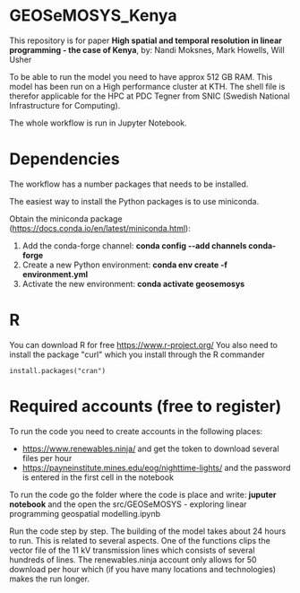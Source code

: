 # GEOSeMOSYS_Kenya
This repository is for paper ****High spatial and temporal resolution in linear programming - the case of Kenya****, by: Nandi Moksnes, Mark Howells, Will Usher

To be able to run the model you need to have approx 512 GB RAM. This model has been run on a High performance cluster at KTH.
The shell file is therefor applicable for the HPC at PDC Tegner from SNIC (Swedish National Infrastructure for Computing).

The whole workflow is run in Jupyter Notebook.

# Dependencies
The workflow has a number packages that needs to be installed.

The easiest way to install the Python packages is to use miniconda.

Obtain the miniconda package (https://docs.conda.io/en/latest/miniconda.html):
1) Add the conda-forge channel: **conda config --add channels conda-forge**
2) Create a new Python environment: **conda env create -f environment.yml**
3) Activate the new environment: **conda activate geosemosys**

# R
You can download R for free https://www.r-project.org/
You also need to install the package "curl" which you install through the R commander
<pre><code>install.packages("cran")</code></pre>

# Required accounts (free to register)
To run the code you need to create accounts in the following places:
- https://www.renewables.ninja/ and get the token to download several files per hour
- https://payneinstitute.mines.edu/eog/nighttime-lights/ and the password is entered in the first cell in the notebook

To run the code go the folder where the code is place and write: ****juputer notebook**** and the 
open the src/GEOSeMOSYS - exploring linear programming geospatial modelling.ipynb

Run the code step by step. The building of the model takes about 24 hours to run. This is related to several aspects. One of the functions clips the vector file of the 11 kV transmission lines which consists of several hundreds of lines. The renewables.ninja account only allows for 50 download per hour which (if you have many locations and technologies) makes the run longer.
